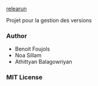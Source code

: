 [relearun](https://raw.githubusercontent.com/bfoujols/relearun/main/public/assets/img/relearun-logo.png)

Projet pour la gestion des versions 

### Author 
- Benoit Foujols 
- Noa Sillam 
- Athittyan Balagowriyan

### MIT License
